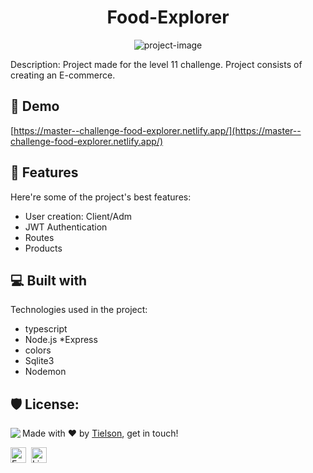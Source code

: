 <h1 align="center" id="title">Food-Explorer</h1>

<p align="center"><img src="https://i.imgur.com/a005XPp.png" alt="project-image"></p>

<p id="description">Description: Project made for the level 11 challenge. Project consists of creating an E-commerce.</p>

<h2>🚀 Demo</h2>

[https://master--challenge-food-explorer.netlify.app/](https://master--challenge-food-explorer.netlify.app/)

  
  
<h2>🧐 Features</h2>

Here're some of the project's best features:

* User creation: Client/Adm
* JWT Authentication
* Routes
*   Products


  
  
<h2>💻 Built with</h2>

Technologies used in the project:

* typescript
* Node.js
*Express
* colors
* Sqlite3
* Nodemon

<h2>🛡️ License:</h2>



<img align="left" src="https://avatars.githubusercontent.com/Tielson?size=100">

Made with ❤️ by [Tielson](https://github.com/Tielson), get in touch!

<a href="mailto:filipe_thielsom@hotmail.com" target="_blank"><img src="https://img.shields.io/badge/Email-D14836?style=flat&logo=gmail&logoColor=white" alt="Email Badge" height="25"></a>&nbsp;
<a href="https://www.linkedin.com/in/https://www.linkedin.com/in/filipe-tielson-developer/" target="_blank"><img src="https://img.shields.io/badge/Linkedin-0077B5?style=flat&logo=linkedin&logoColor=white" alt="LinkedIn Badge" height="25"></a>&nbsp;

<br clear="left"/>
